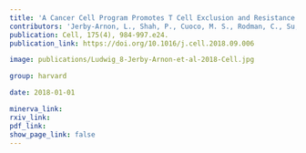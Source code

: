 ```yaml
---
title: 'A Cancer Cell Program Promotes T Cell Exclusion and Resistance to Checkpoint Blockade.'
contributors: 'Jerby-Arnon, L., Shah, P., Cuoco, M. S., Rodman, C., Su, M.-J., Melms, J. C., Leeson, R., Kanodia, A., Mei, S., Lin, J.-R., Wang, S., Rabasha, B., Liu, D., Zhang, G., Margolais, C., Ashenberg, O., Ott, P.A., Buchbinder, E. I., Haq, R., … Regev, A. (2018).'
publication: Cell, 175(4), 984-997.e24.
publication_link: https://doi.org/10.1016/j.cell.2018.09.006

image: publications/Ludwig_8-Jerby-Arnon-et-al-2018-Cell.jpg

group: harvard

date: 2018-01-01

minerva_link: 
rxiv_link: 
pdf_link: 
show_page_link: false
---
```

